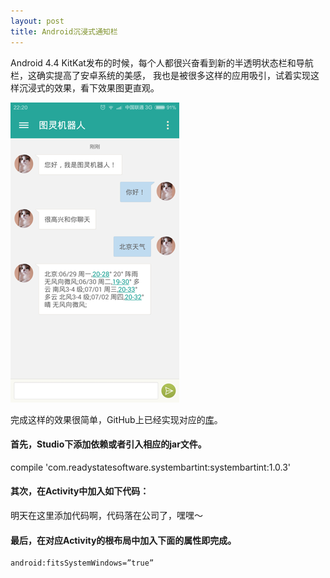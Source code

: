 ```yaml
---
layout: post
title: Android沉浸式通知栏
---
```


Android 4.4 KitKat发布的时候，每个人都很兴奋看到新的半透明状态栏和导航栏，这确实提高了安卓系统的美感，
我也是被很多这样的应用吸引，试着实现这样沉浸式的效果，看下效果图更直观。

![](/img/android_systembartint_icon.png)

完成这样的效果很简单，GitHub上已经实现对应的[库](https://github.com/jgilfelt/SystemBarTint)。

#### 首先，Studio下添加依赖或者引入相应的jar文件。

compile 'com.readystatesoftware.systembartint:systembartint:1.0.3'

#### 其次，在Activity中加入如下代码：

明天在这里添加代码啊，代码落在公司了，嘿嘿～

#### 最后，在对应Activity的根布局中加入下面的属性即完成。

	android:fitsSystemWindows=”true” 


